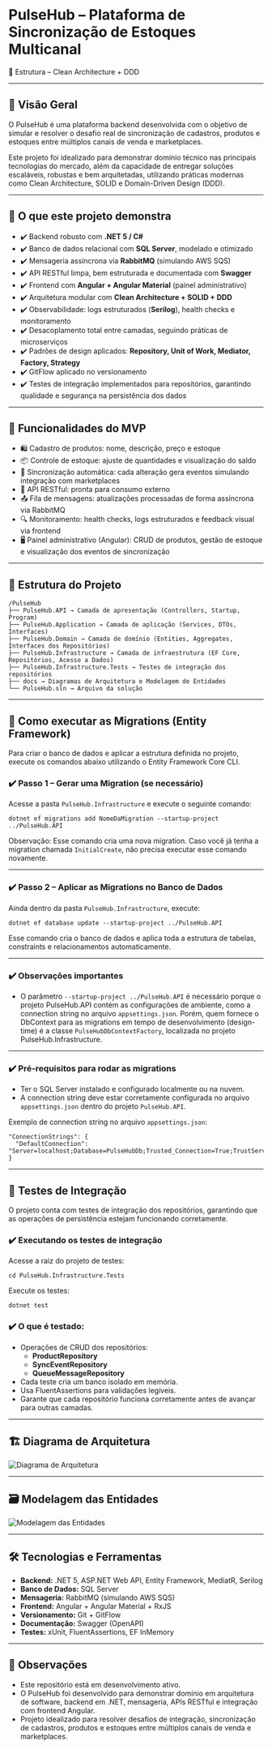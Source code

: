 # PulseHub – Plataforma de Sincronização de Estoques Multicanal

🚀 Estrutura – Clean Architecture + DDD

---

## 🧠 Visão Geral

O PulseHub é uma plataforma backend desenvolvida com o objetivo de simular e resolver o desafio real de sincronização de cadastros, produtos e estoques entre múltiplos canais de venda e marketplaces.

Este projeto foi idealizado para demonstrar domínio técnico nas principais tecnologias do mercado, além da capacidade de entregar soluções escaláveis, robustas e bem arquitetadas, utilizando práticas modernas como Clean Architecture, SOLID e Domain-Driven Design (DDD).

---

## 🎯 O que este projeto demonstra

- ✔️ Backend robusto com **.NET 5 / C#**
- ✔️ Banco de dados relacional com **SQL Server**, modelado e otimizado
- ✔️ Mensageria assíncrona via **RabbitMQ** (simulando AWS SQS)
- ✔️ API RESTful limpa, bem estruturada e documentada com **Swagger**
- ✔️ Frontend com **Angular + Angular Material** (painel administrativo)
- ✔️ Arquitetura modular com **Clean Architecture + SOLID + DDD**
- ✔️ Observabilidade: logs estruturados (**Serilog**), health checks e monitoramento
- ✔️ Desacoplamento total entre camadas, seguindo práticas de microserviços
- ✔️ Padrões de design aplicados: **Repository, Unit of Work, Mediator, Factory, Strategy**
- ✔️ GitFlow aplicado no versionamento
- ✔️ Testes de integração implementados para repositórios, garantindo qualidade e segurança na persistência dos dados

---

## 🚀 Funcionalidades do MVP

- 🛍️ Cadastro de produtos: nome, descrição, preço e estoque
- 📦 Controle de estoque: ajuste de quantidades e visualização do saldo
- 🔄 Sincronização automática: cada alteração gera eventos simulando integração com marketplaces
- 🔗 API RESTful: pronta para consumo externo
- 📤 Fila de mensagens: atualizações processadas de forma assíncrona via RabbitMQ
- 🔍 Monitoramento: health checks, logs estruturados e feedback visual via frontend
- 🖥️ Painel administrativo (Angular): CRUD de produtos, gestão de estoque e visualização dos eventos de sincronização

---

## 📂 Estrutura do Projeto


```
/PulseHub
├── PulseHub.API → Camada de apresentação (Controllers, Startup, Program)
├── PulseHub.Application → Camada de aplicação (Services, DTOs, Interfaces)
├── PulseHub.Domain → Camada de domínio (Entities, Aggregates, Interfaces dos Repositórios)
├── PulseHub.Infrastructure → Camada de infraestrutura (EF Core, Repositórios, Acesso a Dados)
├── PulseHub.Infrastructure.Tests → Testes de integração dos repositórios
├── docs → Diagramas de Arquitetura e Modelagem de Entidades
└── PulseHub.sln → Arquivo da solução
```

---

## 🔧 Como executar as Migrations (Entity Framework)

Para criar o banco de dados e aplicar a estrutura definida no projeto, execute os comandos abaixo utilizando o Entity Framework Core CLI.

### ✔️ Passo 1 – Gerar uma Migration (se necessário)

Acesse a pasta `PulseHub.Infrastructure` e execute o seguinte comando:
```
dotnet ef migrations add NomeDaMigration --startup-project ../PulseHub.API
```
Observação: Esse comando cria uma nova migration. Caso você já tenha a migration chamada `InitialCreate`, não precisa executar esse comando novamente.

---

### ✔️ Passo 2 – Aplicar as Migrations no Banco de Dados

Ainda dentro da pasta `PulseHub.Infrastructure`, execute:

```
dotnet ef database update --startup-project ../PulseHub.API
```
Esse comando cria o banco de dados e aplica toda a estrutura de tabelas, constraints e relacionamentos automaticamente.

---

### ✔️ Observações importantes

- O parâmetro `--startup-project ../PulseHub.API` é necessário porque o projeto PulseHub.API contém as configurações de ambiente, como a connection string no arquivo `appsettings.json`. Porém, quem fornece o DbContext para as migrations em tempo de desenvolvimento (design-time) é a classe `PulseHubDbContextFactory`, localizada no projeto PulseHub.Infrastructure.

---

### ✔️ Pré-requisitos para rodar as migrations

- Ter o SQL Server instalado e configurado localmente ou na nuvem.
- A connection string deve estar corretamente configurada no arquivo `appsettings.json` dentro do projeto `PulseHub.API`.

Exemplo de connection string no arquivo `appsettings.json`:

```
"ConnectionStrings": {
  "DefaultConnection": "Server=localhost;Database=PulseHubDb;Trusted_Connection=True;TrustServerCertificate=True;"
}
```


---

## 🧪 Testes de Integração

O projeto conta com testes de integração dos repositórios, garantindo que as operações de persistência estejam funcionando corretamente.

### ✔️ Executando os testes de integração

Acesse a raiz do projeto de testes:
```
cd PulseHub.Infrastructure.Tests
```

Execute os testes:
```
dotnet test
```

### ✔️ O que é testado:

- Operações de CRUD dos repositórios:
  - **ProductRepository**
  - **SyncEventRepository**
  - **QueueMessageRepository**
- Cada teste cria um banco isolado em memória.
- Usa FluentAssertions para validações legíveis.
- Garante que cada repositório funciona corretamente antes de avançar para outras camadas.

---

## 🏗️ Diagrama de Arquitetura

![Diagrama de Arquitetura](./docs/architecture-diagram.png)

---

## 🗃️ Modelagem das Entidades

![Modelagem das Entidades](./docs/entities-model.png)

---

## 🛠️ Tecnologias e Ferramentas

- **Backend:** .NET 5, ASP.NET Web API, Entity Framework, MediatR, Serilog
- **Banco de Dados:** SQL Server
- **Mensageria:** RabbitMQ (simulando AWS SQS)
- **Frontend:** Angular + Angular Material + RxJS
- **Versionamento:** Git + GitFlow
- **Documentação:** Swagger (OpenAPI)
- **Testes:** xUnit, FluentAssertions, EF InMemory

---

## 🚧 Observações

- Este repositório está em desenvolvimento ativo.
- O PulseHub foi desenvolvido para demonstrar domínio em arquitetura de software, backend em .NET, mensageria, APIs RESTful e integração com frontend Angular.
- Projeto idealizado para resolver desafios de integração, sincronização de cadastros, produtos e estoques entre múltiplos canais de venda e marketplaces.
